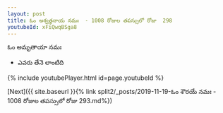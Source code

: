 ```yaml
---
layout: post
title: ఓం అశ్వత్థనాయ నమః  - 1008 రోజుల తపస్సులో రోజు  298
youtubeId: xFiQwqBSga8
---
```

 
 
 ఓం అమృతాయా నమః  
 
 -  ఎవరు తేనె లాంటిది 
 
  
 
  
 
 
 
 
 
 


{% include youtubePlayer.html id=page.youtubeId %}
 
[Next]({{ site.baseurl }}{% link  split2/_posts/2019-11-19-ఓం శౌరయే నమః  - 1008 రోజుల తపస్సులో రోజు  293.md%})
 
